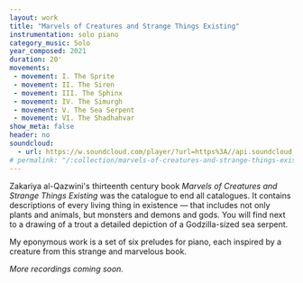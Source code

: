 ```yaml
---
layout: work
title: "Marvels of Creatures and Strange Things Existing"
instrumentation: solo piano
category_music: Solo
year_composed: 2021
duration: 20'
movements:
 - movement: I. The Sprite
 - movement: II. The Siren
 - movement: III. The Sphinx
 - movement: IV. The Simurgh
 - movement: V. The Sea Serpent
 - movement: VI. The Shadhahvar
show_meta: false
header: no
soundcloud:
  - url: https://w.soundcloud.com/player/?url=https%3A//api.soundcloud.com/tracks/777375535&color=%23ff5500&auto_play=false&hide_related=false&show_comments=true&show_user=true&show_reposts=false&show_teaser=true&visual=true"
# permalink: "/:collection/marvels-of-creatures-and-strange-things-existing/"
---
```


Zakariya al-Qazwini's thirteenth century book _Marvels of Creatures and Strange Things Existing_ was the catalogue to end all catalogues. It contains descriptions of every living thing in existence — that includes not only plants and animals, but monsters and demons and gods. You will find next to a drawing of a trout a detailed depiction of a Godzilla-sized sea serpent.

My eponymous work is a set of six preludes for piano, each inspired by a creature from this strange and marvelous book.

_More recordings coming soon._